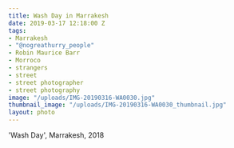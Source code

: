 ```yaml
---
title: Wash Day in Marrakesh
date: 2019-03-17 12:18:00 Z
tags:
- Marrakesh
- "@nogreathurry_people"
- Robin Maurice Barr
- Morroco
- strangers
- street
- street photographer
- street photography
image: "/uploads/IMG-20190316-WA0030.jpg"
thumbnail_image: "/uploads/IMG-20190316-WA0030_thumbnail.jpg"
layout: photo
---
```


'Wash Day', Marrakesh, 2018